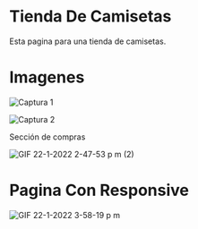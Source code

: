 # Tienda De Camisetas 
 
 Esta pagina para una tienda de camisetas.

 # Imagenes

![Captura 1](https://user-images.githubusercontent.com/95658292/147934248-ebef8a87-bf34-4832-98b3-c209a164fca4.PNG)


![Captura 2](https://user-images.githubusercontent.com/95658292/147934550-65ed0e6b-cb1d-4b04-8d06-82c148eb08d6.PNG)

Sección de compras

![GIF 22-1-2022 2-47-53 p  m  (2)](https://user-images.githubusercontent.com/95658292/150651680-cdffef6f-f598-476b-b50d-4007d7318a9b.jpg)

# Pagina Con Responsive

![GIF 22-1-2022 3-58-19 p  m](https://user-images.githubusercontent.com/95658292/150653685-a4f31cfe-deaa-4f86-95d6-c7f5ac8935eb.gif)